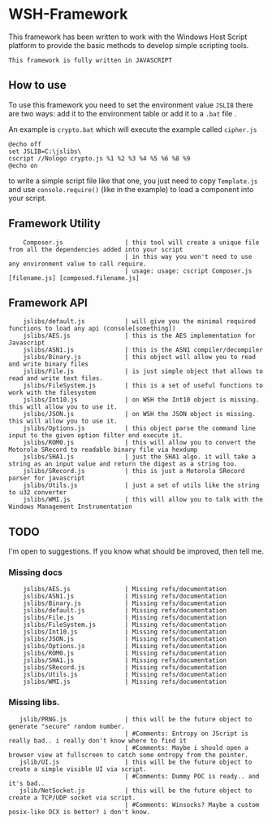 # WSH-Framework
This framework has been written to work with the Windows Host Script platform to provide the basic methods to develop simple scripting tools.

`This framework is fully written in JAVASCRIPT`

## How to use
To use this framework you need to set the environment value `JSLIB`
there are two ways: add it to the environment table or add it to a `.bat` file .

An example is `crypto.bat` which will execute the example called `cipher.js`
```
@echo off
set JSLIB=C:\jslibs\
cscript //Nologo crypto.js %1 %2 %3 %4 %5 %6 %8 %9
@echo on
```

to write a simple script file like that one, you just need to copy `Template.js` and use `console.require()` (like in the example) to load a component into your script.

## Framework Utility

```
    Composer.js                 | this tool will create a unique file from all the dependencies added into your script
                                | in this way you won't need to use any environment value to call require.
                                | usage: usage: cscript Composer.js [filename.js] [composed.filename.js]
```

## Framework API

```
    jslibs/default.js           | will give you the minimal required functions to load any api (console[something])
    jslibs/AES.js               | this is the AES implementation for Javascript
    jslibs/ASN1.js              | this is the ASN1 compiler/decompiler
    jslibs/Binary.js            | this object will allow you to read and write binary files 
    jslibs/File.js              | is just simple object that allows to read and write text files.
    jslibs/FileSystem.js        | this is a set of useful functions to work with the filesystem
    jslibs/Int10.js             | on WSH the Int10 object is missing. this will allow you to use it.
    jslibs/JSON.js              | on WSH the JSON object is missing. this will allow you to use it.
    jslibs/Options.js           | this object parse the command line input to the given option filter end execute it.
    jslibs/ROM0.js              | this will allow you to convert the Motorola SRecord to readable binary file via hexdump
    jslibs/SHA1.js              | just the SHA1 algo. it will take a string as an input value and return the digest as a string too.
    jslibs/SRecord.js           | this is just a Motorola SRecord parser for javascript
    jslibs/Utils.js             | just a set of utils like the string to u32 converter
    jslibs/WMI.js               | this will allow you to talk with the Windows Management Instrumentation
```

## TODO

I'm open to suggestions. If you know what should be improved, then tell me.

### Missing docs

```
    jslibs/AES.js               | Missing refs/documentation
    jslibs/ASN1.js              | Missing refs/documentation
    jslibs/Binary.js            | Missing refs/documentation
    jslibs/default.js           | Missing refs/documentation
    jslibs/File.js              | Missing refs/documentation
    jslibs/FileSystem.js        | Missing refs/documentation
    jslibs/Int10.js             | Missing refs/documentation
    jslibs/JSON.js              | Missing refs/documentation
    jslibs/Options.js           | Missing refs/documentation
    jslibs/ROM0.js              | Missing refs/documentation
    jslibs/SHA1.js              | Missing refs/documentation
    jslibs/SRecord.js           | Missing refs/documentation
    jslibs/Utils.js             | Missing refs/documentation
    jslibs/WMI.js               | Missing refs/documentation
```

### Missing libs.

``` 
   jslib/PRNG.js                | this will be the future object to generate "secure" random number.
                                | #Comments: Entropy on JScript is really bad.. i really don't know where to find it
                                | #Comments: Maybe i should open a browser view at fullscreen to catch some entropy from the pointer.
   jslib/UI.js                  | this will be the future object to create a simple visible UI via script. 
                                | #Comments: Dummy POC is ready.. and it's bad..
   jslib/NetSocket.js           | this will be the future object to create a TCP/UDP socket via script. 
                                | #Comments: Winsocks? Maybe a custom posix-like OCX is better? i don't know.
```